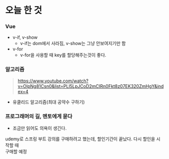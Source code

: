 # 오늘 한 것 
### Vue
- v-if, v-show
    - v-if는 dom에서 사라짐, v-show는 그냥 안보여지기만 함
- v-for 
    - v-for을 사용할 때 key를 할당해주는것이 좋다.

### 알고리즘
> https://www.youtube.com/watch?v=OlpNg81Csn0&list=PLl5LpJCoD2mCIRn0Fkt8z07EK320ZmHgY&index=4

- 유클리드 알고리즘(최대 공약수 구하기)

### 프로그래머의 길, 멘토에게 묻다
- 조금만 읽어도 의욕이 생긴다.

udemy로 스프링 부트 강의를 구매하려고 했는데, 할인기간이 끝났다. 다시 할인을 시작할 때<br>
구매할 예정